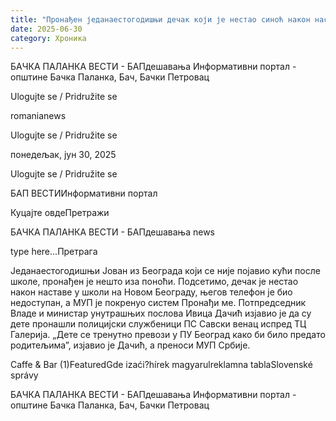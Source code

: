 ```yaml
---
title: "Пронађен једанаестогодишњи дечак који је нестао синоћ након наставе"
date: 2025-06-30
category: Хроника
---
```


БАЧКА ПАЛАНКА ВЕСТИ - БАПдешавања Информативни портал - општине Бачка Паланка, Бач, Бачки Петровац

Ulogujte se / Pridružite se

romanianews

Ulogujte se / Pridružite se

понедељак, јун 30, 2025

Ulogujte se / Pridružite se

БАП ВЕСТИИнформативни портал

Куцајте овдеПретражи

БАЧКА ПАЛАНКА ВЕСТИ - БАПдешавања news

type here...Претрага

Једанаестогодишњи Јован из Београда који се није појавио кући после школе, пронађен је нешто иза поноћи.
Подсетимо, дечак је нестао након наставе у школи на Новом Београду, његов телефон је био недоступан, а МУП је покренуо систем Пронађи ме.
Потпредседник Владе и министар унутрашњих послова Ивица Дачић изјавио је да су дете пронашли полицијски службеници ПС Савски венац испред ТЦ Галерија. „Дете се тренутно превози у ПУ Београд како би било предато родитељима”, изјавио је Дачић, а преноси МУП Србије.

Caffe & Bar (1)FeaturedGde izaći?hírek magyarulreklamna tablaSlovenské správy

БАЧКА ПАЛАНКА ВЕСТИ - БАПдешавања Информативни портал - општине Бачка Паланка, Бач, Бачки Петровац

